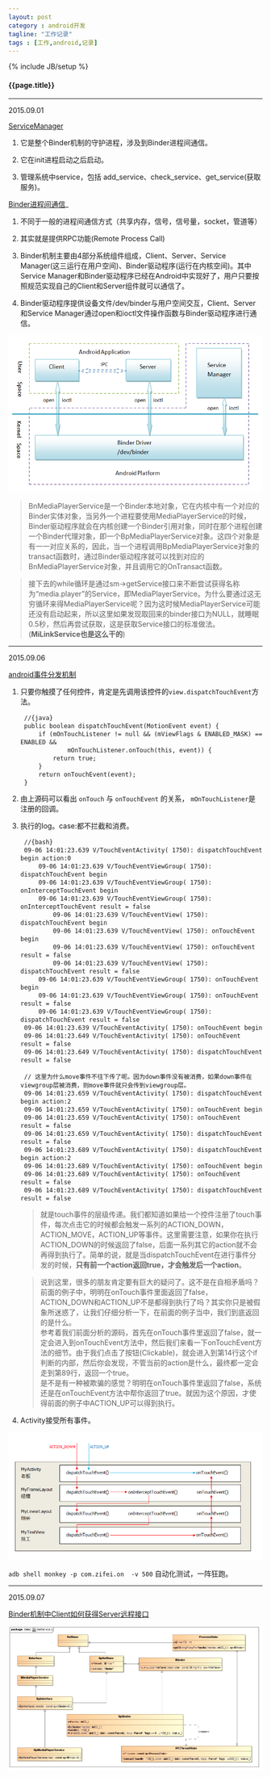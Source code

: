 ```yaml
---
layout: post
category : android开发
tagline: "工作记录"
tags : [工作,android,记录]
---
```

{% include JB/setup %}

<h4>{{page.title}}</h4>

---

2015.09.01

[ServiceManager](http://blog.csdn.net/xieqibao/article/details/6585143)

 1. 它是整个Binder机制的守护进程，涉及到Binder进程间通信。

 2. 它在init进程启动之后启动。

 3. 管理系统中service，包括 add_service、check_service、get_service(获取服务)。

 [Binder进程间通信](http://blog.csdn.net/luoshengyang/article/details/6618363)_


 1. 不同于一般的进程间通信方式（共享内存，信号，信号量，socket，管道等）

 2. 其实就是提供RPC功能(Remote Process Call)

 3. Binder机制主要由4部分系统组件组成，Client、Server、Service Manager(这三运行在用户空间)、Binder驱动程序(运行在内核空间)。其中Service Manager和Binder驱动程序已经在Android中实现好了，用户只要按照规范实现自己的Client和Server组件就可以通信了。

 4.  Binder驱动程序提供设备文件/dev/binder与用户空间交互，Client、Server和Service Manager通过open和ioctl文件操作函数与Binder驱动程序进行通信。

 ![Binder机制4部分组件关系图](/img/Binder机制4部分组件关系图.gif)



>BnMediaPlayerService是一个Binder本地对象，它在内核中有一个对应的Binder实体对象，当另外一个进程要使用MediaPlayerService的时候，Binder驱动程序就会在内核创建一个Binder引用对象，同时在那个进程创建一个Binder代理对象，即一个BpMediaPlayerService对象。这四个对象是有一一对应关系的，因此，当一个进程调用BpMediaPlayerService对象的transact函数时，通过Binder驱动程序就可以找到对应的BnMediaPlayerService对象，并且调用它的OnTransact函数。

>接下去的while循环是通过sm->getService接口来不断尝试获得名称为“media.player”的Service，即MediaPlayerService。为什么要通过这无穷循环来得MediaPlayerService呢？因为这时候MediaPlayerService可能还没有启动起来，所以这里如果发现取回来的binder接口为NULL，就睡眠0.5秒，然后再尝试获取，这是获取Service接口的标准做法。  (**MiLinkService也是这么干的**)


----

2015.09.06

[android事件分发机制](https://www.baidu.com/s?wd=android%E4%BA%8B%E4%BB%B6%E5%88%86%E5%8F%91%E6%9C%BA%E5%88%B6&rsv_spt=1&issp=1&f=3&rsv_bp=0&rsv_idx=2&ie=utf-8&tn=baiduhome_pg&rsv_enter=1&rsv_sug3=18&rsv_sug1=15&rsv_sug2=0&prefixsug=android%20%E6%97%B6%E9%97%B4&rsp=3&inputT=5497&rsv_sug4=37086)

1. 只要你触摸了任何控件，肯定是先调用该控件的`view.dispatchTouchEvent`方法。

		//{java}
		public boolean dispatchTouchEvent(MotionEvent event) {  
		    if (mOnTouchListener != null && (mViewFlags & ENABLED_MASK) == ENABLED &&  
		            mOnTouchListener.onTouch(this, event)) {  
		        return true;  
		    }  
		    return onTouchEvent(event);  
		} 

2. 由上源码可以看出 `onTouch` 与 `onTouchEvent` 的关系， `mOnTouchListener`是注册的回调。

3. 执行的log。case:都不拦截和消费。

		//{bash}
		09-06 14:01:23.639 V/TouchEventActivity( 1750): dispatchTouchEvent begin action:0
			09-06 14:01:23.639 V/TouchEventViewGroup( 1750): dispatchTouchEvent begin
			09-06 14:01:23.639 V/TouchEventViewGroup( 1750): onInterceptTouchEvent begin
			09-06 14:01:23.639 V/TouchEventViewGroup( 1750): onInterceptTouchEvent result = false
				09-06 14:01:23.639 V/TouchEventView( 1750): dispatchTouchEvent begin
				09-06 14:01:23.639 V/TouchEventView( 1750): onTouchEvent begin
				09-06 14:01:23.639 V/TouchEventView( 1750): onTouchEvent result = false
				09-06 14:01:23.639 V/TouchEventView( 1750): dispatchTouchEvent result = false
			09-06 14:01:23.639 V/TouchEventViewGroup( 1750): onTouchEvent begin
			09-06 14:01:23.639 V/TouchEventViewGroup( 1750): onTouchEvent result = false
			09-06 14:01:23.639 V/TouchEventViewGroup( 1750): dispatchTouchEvent result = false
		09-06 14:01:23.639 V/TouchEventActivity( 1750): onTouchEvent begin
		09-06 14:01:23.649 V/TouchEventActivity( 1750): onTouchEvent result = false
		09-06 14:01:23.649 V/TouchEventActivity( 1750): dispatchTouchEvent result = false

		// 这里为什么move事件不往下传了呢。因为down事件没有被消费，如果down事件在viewgroup层被消费，则move事件就只会传到viewgroup层。
		09-06 14:01:23.659 V/TouchEventActivity( 1750): dispatchTouchEvent begin action:2
		09-06 14:01:23.659 V/TouchEventActivity( 1750): onTouchEvent begin
		09-06 14:01:23.659 V/TouchEventActivity( 1750): onTouchEvent result = false
		09-06 14:01:23.659 V/TouchEventActivity( 1750): dispatchTouchEvent result = false
		09-06 14:01:23.689 V/TouchEventActivity( 1750): dispatchTouchEvent begin action:2
		09-06 14:01:23.689 V/TouchEventActivity( 1750): onTouchEvent begin
		09-06 14:01:23.689 V/TouchEventActivity( 1750): onTouchEvent result = false
		09-06 14:01:23.689 V/TouchEventActivity( 1750): dispatchTouchEvent result = false

	>就是touch事件的层级传递。我们都知道如果给一个控件注册了touch事件，每次点击它的时候都会触发一系列的ACTION_DOWN，ACTION_MOVE，ACTION_UP等事件。这里需要注意，如果你在执行ACTION_DOWN的时候返回了false，后面一系列其它的action就不会再得到执行了。简单的说，就是当dispatchTouchEvent在进行事件分发的时候，**只有前一个action返回true，才会触发后一个action**。


	>说到这里，很多的朋友肯定要有巨大的疑问了。这不是在自相矛盾吗？前面的例子中，明明在onTouch事件里面返回了false，ACTION_DOWN和ACTION_UP不是都得到执行了吗？其实你只是被假象所迷惑了，让我们仔细分析一下，在前面的例子当中，我们到底返回的是什么。  
	参考着我们前面分析的源码，首先在onTouch事件里返回了false，就一定会进入到onTouchEvent方法中，然后我们来看一下onTouchEvent方法的细节。由于我们点击了按钮(Clickable)，就会进入到第14行这个if判断的内部，然后你会发现，不管当前的action是什么，最终都一定会走到第89行，返回一个true。  
	是不是有一种被欺骗的感觉？明明在onTouch事件里返回了false，系统还是在onTouchEvent方法中帮你返回了true。就因为这个原因，才使得前面的例子中ACTION_UP可以得到执行。 

4. Activity接受所有事件。

![android_Touch事件分发机制](/img/android_Touch事件分发机制.png)


`adb shell monkey -p com.zifei.on  -v 500` 自动化测试，一阵狂跑。


-----


2015.09.07

[Binder机制中Client如何获得Server远程接口](http://blog.csdn.net/luoshengyang/article/details/6633311)

![BpMediaPlayerService类图](/img/BpMediaPlayerService类图.gif)

